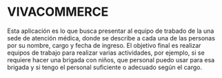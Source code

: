 # VIVACOMMERCE
Esta aplicación es lo que busca presentar al equipo de trabado de la una sede de atención médica, donde se describe a cada una de las personas por su nombre, cargo y fecha de ingreso. El objetivo final es realizar equipos de trabajo para realizar varias actividades, por ejemplo, si se requiere hacer una brigada con niños, que personal puedo usar para esa brigada y si tengo el personal suficiente o adecuado según el cargo.